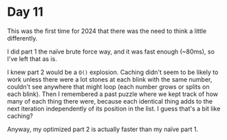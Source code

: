 # Day 11

This was the first time for 2024 that there was the need to think a little differently.

I did part 1 the naïve brute force way, and it was fast enough (~80ms), so I've left that as is.

I knew part 2 would be a `O()` explosion. Caching didn't seem to be likely to work unless there were a lot stones at each blink with the same number, couldn't see anywhere that might loop (each number grows or splits on each blink). Then I remembered a past puzzle where we kept track of how many of each thing there were, because each identical thing adds to the next iteration independently of its position in the list. I guess that's a bit like caching?

Anyway, my optimized part 2 is actually faster than my naïve part 1.
